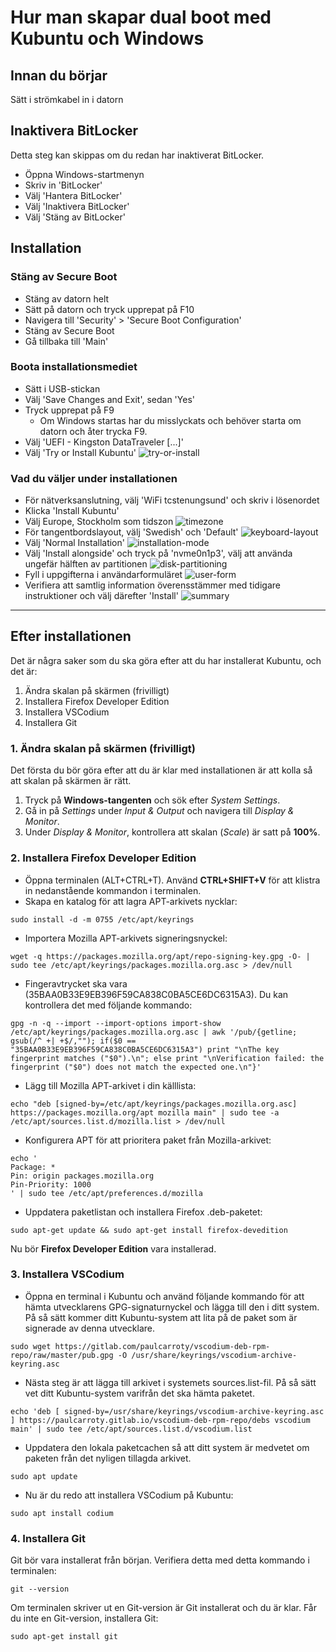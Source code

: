 # Hur man skapar dual boot med Kubuntu och Windows 

## Innan du börjar
Sätt i strömkabel in i datorn

## Inaktivera BitLocker
Detta steg kan skippas om du redan har inaktiverat BitLocker.
- Öppna Windows-startmenyn
- Skriv in 'BitLocker'
- Välj 'Hantera BitLocker'
- Välj 'Inaktivera BitLocker'
- Välj 'Stäng av BitLocker'

## Installation
### Stäng av Secure Boot
- Stäng av datorn helt
- Sätt på datorn och tryck upprepat på F10
- Navigera till 'Security' > 'Secure Boot Configuration'
- Stäng av Secure Boot
- Gå tillbaka till 'Main'

### Boota installationsmediet
- Sätt i USB-stickan
- Välj 'Save Changes and Exit', sedan 'Yes'
- Tryck upprepat på F9
	- Om Windows startas har du misslyckats och behöver starta om datorn och åter trycka F9.
- Välj 'UEFI - Kingston DataTraveler [...]'
- Välj 'Try or Install Kubuntu'
![try-or-install](assets/try-or-install.png)

### Vad du väljer under installationen
- För nätverksanslutning, välj 'WiFi tcstenungsund' och skriv i lösenordet
- Klicka 'Install Kubuntu'
- Välj Europe, Stockholm som tidszon
![timezone](assets/timezone.png)
- För tangentbordslayout, välj 'Swedish' och 'Default'
![keyboard-layout](assets/keyboard-layout.png)
- Välj 'Normal Installation'
![installation-mode](assets/installation-mode.png)
- Välj 'Install alongside' och tryck på 'nvme0n1p3', välj att använda ungefär hälften av partitionen
![disk-partitioning](assets/disk-partitioning.png)
- Fyll i uppgifterna i användarformuläret
![user-form](assets/user-form.png)
- Verifiera att samtlig information överensstämmer med tidigare instruktioner och välj därefter 'Install'
![summary](assets/summary.png)

---

## Efter installationen 
Det är några saker som du ska göra efter att du har installerat Kubuntu, och det är:
1. Ändra skalan på skärmen (frivilligt)
2. Installera Firefox Developer Edition
3. Installera VSCodium
4. Installera Git

### 1. Ändra skalan på skärmen (frivilligt)  
Det första du bör göra efter att du är klar med installationen är att kolla så att skalan på skärmen är rätt.
1. Tryck på **Windows-tangenten** och sök efter *System Settings*.
2. Gå in på *Settings* under *Input & Output* och navigera till *Display & Monitor*.
3. Under *Display & Monitor*, kontrollera att skalan (*Scale*) är satt på **100%**.

### 2. Installera Firefox Developer Edition  
- Öppna terminalen (ALT+CTRL+T). Använd **CTRL+SHIFT+V** för att klistra in nedanstående kommandon i terminalen.
- Skapa en katalog för att lagra APT-arkivets nycklar:
```
sudo install -d -m 0755 /etc/apt/keyrings
```
- Importera Mozilla APT-arkivets signeringsnyckel:
```
wget -q https://packages.mozilla.org/apt/repo-signing-key.gpg -O- | sudo tee /etc/apt/keyrings/packages.mozilla.org.asc > /dev/null
```
- Fingeravtrycket ska vara (35BAA0B33E9EB396F59CA838C0BA5CE6DC6315A3). Du kan kontrollera det med följande kommando:
```
gpg -n -q --import --import-options import-show /etc/apt/keyrings/packages.mozilla.org.asc | awk '/pub/{getline; gsub(/^ +| +$/,""); if($0 == "35BAA0B33E9EB396F59CA838C0BA5CE6DC6315A3") print "\nThe key 
fingerprint matches ("$0").\n"; else print "\nVerification failed: the fingerprint ("$0") does not match the expected one.\n"}'
```
- Lägg till Mozilla APT-arkivet i din källlista:
```
echo "deb [signed-by=/etc/apt/keyrings/packages.mozilla.org.asc] https://packages.mozilla.org/apt mozilla main" | sudo tee -a /etc/apt/sources.list.d/mozilla.list > /dev/null
```
- Konfigurera APT för att prioritera paket från Mozilla-arkivet:
```
echo '
Package: *
Pin: origin packages.mozilla.org
Pin-Priority: 1000
' | sudo tee /etc/apt/preferences.d/mozilla
```
- Uppdatera paketlistan och installera Firefox .deb-paketet:
```
sudo apt-get update && sudo apt-get install firefox-devedition
```
Nu bör **Firefox Developer Edition** vara installerad.

### 3. Installera VSCodium
- Öppna en terminal i Kubuntu och använd följande kommando för att hämta utvecklarens GPG-signaturnyckel och lägga till den i ditt system. På så sätt kommer ditt Kubuntu-system att lita på de paket som är signerade av denna utvecklare.
```
sudo wget https://gitlab.com/paulcarroty/vscodium-deb-rpm-repo/raw/master/pub.gpg -O /usr/share/keyrings/vscodium-archive-keyring.asc
```
- Nästa steg är att lägga till arkivet i systemets sources.list-fil. På så sätt vet ditt Kubuntu-system varifrån det ska hämta paketet.
```
echo 'deb [ signed-by=/usr/share/keyrings/vscodium-archive-keyring.asc ] https://paulcarroty.gitlab.io/vscodium-deb-rpm-repo/debs vscodium main' | sudo tee /etc/apt/sources.list.d/vscodium.list
```
- Uppdatera den lokala paketcachen så att ditt system är medvetet om paketen från det nyligen tillagda arkivet.
```
sudo apt update
```
- Nu är du redo att installera VSCodium på Kubuntu:
```
sudo apt install codium
```

### 4. Installera Git
Git bör vara installerat från början. Verifiera detta med detta kommando i terminalen:
```
git --version
```
Om terminalen skriver ut en Git-version är Git installerat och du är klar. Får du inte en Git-version, installera Git:
```
sudo apt-get install git
```
